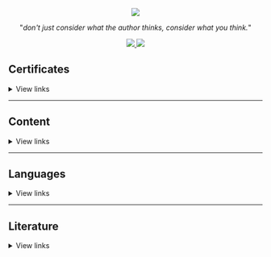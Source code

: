 <p align="center">
    <a href="https://imgur.com/67jQz6F.png">
        <img src="https://imgur.com/67jQz6F.png"/>
    </a>
</p>

<p align="center">"<i>don't just consider what the author thinks, consider what you think.</i>"</p>

<p align="center">
    <a href="README.md">
        <img src="https://img.shields.io/badge/Learning-in%20progress-informational"
    </a>
    <a href="LICENSE.md">
        <img src="https://img.shields.io/badge/License-MIT-lightgrey.svg?longCache=true">
    </a>
</p>

## Certificates
<details>
    <summary>View links</summary>

- [LogicLike](/Certificates/LogicLike)

</details>

---

## Content
<details>
    <summary>View links</summary>

- [Courses/Lectures](/Content/Courses_lectures/README.md)
- [E-libraries](/Content/E-libraries/README.md)
- [Educational channels](/Content/Educational_channels/README.md)
- [Websites](/Content/Websites/README.md)

</details>

---

## Languages

<details>
    <summary>View links</summary>

- [Assembly](/Languages/Assembly)
  - [FASM](/Languages/Assembly/FASM/)
  - [GAS](/Languages/Assembly/GAS/)
  - [NASM](/Languages/Assembly/NASM/)
- [C#](/Languages/C%23)
- [C++](/Languages/C++)
- [Python](/Languages/Python)
- [SQL](/Languages/SQL)

</details>

---

## Literature

<details>
  <summary>View links</summary>

- [Computer Science](/Literature/computer_science/README.md)
- [Fiction](/Literature/fiction/README.md)
- [Nonfiction](/Literature/nonfiction/README.md)
- [Philosophy](/Literature/philosophy/README.md)
- [Publicism](/Literature/publicism/README.md)

</details>
